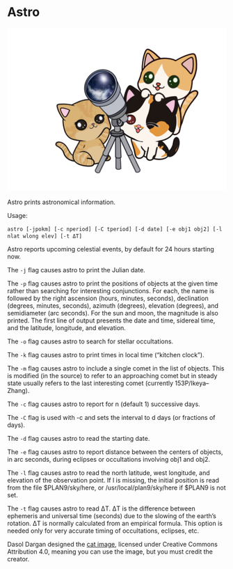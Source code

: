 # Astro

![Telescope Cats](doc/images/cats-telescope.png)

Astro prints astronomical information.

Usage:

    astro [-jpokm] [-c nperiod] [-C tperiod] [-d date] [-e obj1 obj2] [-l nlat wlong elev] [-t ΔT]

Astro reports upcoming celestial events, by default for 24 hours starting now.

The `-j` flag causes astro to print the Julian date.

The `-p` flag causes astro to print the positions of objects at the given time
rather than searching for interesting conjunctions. For each, the name is
followed by the right ascension (hours, minutes, seconds), declination
(degrees, minutes, seconds), azimuth (degrees), elevation (degrees), and
semidiameter (arc seconds). For the sun and moon, the magnitude is also
printed. The first line of output presents the date and time, sidereal time,
and the latitude, longitude, and elevation.

The `-o` flag causes astro to search for stellar occultations.

The `-k` flag causes astro to print times in local time (“kitchen clock”).

The `-m` flag causes astro to include a single comet in the list of objects.
This is modified (in the source) to refer to an approaching comet but in
steady state usually refers to the last interesting comet (currently
153P/Ikeya–Zhang).

The `-c` flag causes astro to report for n (default 1) successive days.

The `-C` flag is used with -c and sets the interval to d days (or fractions of
days).

The `-d` flag causes astro to read the starting date.

The `-e` flag causes astro to report distance between the centers of objects,
in arc seconds, during eclipses or occultations involving obj1 and obj2.

The `-l` flag causes astro to read the north latitude, west longitude, and
elevation of the observation point. If l is missing, the initial position is
read from the file $PLAN9/sky/here, or /usr/local/plan9/sky/here if $PLAN9
is not set.

The `-t` flag causes astro to read ΔT. ΔT is the difference between
ephemeris and universal time (seconds) due to the slowing of the earth’s
rotation. ΔT is normally calculated from an empirical formula. This option is
needed only for very accurate timing of occultations, eclipses, etc.

Dasol Dargan designed the [cat image](doc/images/cats-telescope.png), licensed
under Creative Commons Attribution 4.0, meaning you can use the image, but you
must credit the creator.

